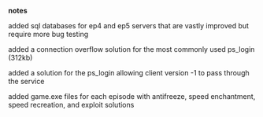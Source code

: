 **notes**

added sql databases for ep4 and ep5 servers that are vastly improved but require more bug testing

added a connection overflow solution for the most commonly used ps_login (312kb)

added a solution for the ps_login allowing client version -1 to pass through the service

added game.exe files for each episode with antifreeze, speed enchantment, speed recreation, and exploit solutions
